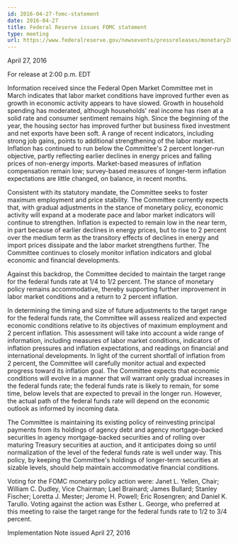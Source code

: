 ```yaml
---
id: 2016-04-27-fomc-statement
date: 2016-04-27
title: Federal Reserve issues FOMC statement
type: meeting
url: https://www.federalreserve.gov/newsevents/pressreleases/monetary20160427a.htm
---
```


April 27, 2016

For release at 2:00 p.m. EDT

Information received since the Federal Open Market Committee met in March indicates that labor market conditions have improved further even as growth in economic activity appears to have slowed. Growth in household spending has moderated, although households' real income has risen at a solid rate and consumer sentiment remains high. Since the beginning of the year, the housing sector has improved further but business fixed investment and net exports have been soft. A range of recent indicators, including strong job gains, points to additional strengthening of the labor market. Inflation has continued to run below the Committee's 2 percent longer-run objective, partly reflecting earlier declines in energy prices and falling prices of non-energy imports. Market-based measures of inflation compensation remain low; survey-based measures of longer-term inflation expectations are little changed, on balance, in recent months.

Consistent with its statutory mandate, the Committee seeks to foster maximum employment and price stability. The Committee currently expects that, with gradual adjustments in the stance of monetary policy, economic activity will expand at a moderate pace and labor market indicators will continue to strengthen. Inflation is expected to remain low in the near term, in part because of earlier declines in energy prices, but to rise to 2 percent over the medium term as the transitory effects of declines in energy and import prices dissipate and the labor market strengthens further. The Committee continues to closely monitor inflation indicators and global economic and financial developments.

Against this backdrop, the Committee decided to maintain the target range for the federal funds rate at 1/4 to 1/2 percent. The stance of monetary policy remains accommodative, thereby supporting further improvement in labor market conditions and a return to 2 percent inflation.

In determining the timing and size of future adjustments to the target range for the federal funds rate, the Committee will assess realized and expected economic conditions relative to its objectives of maximum employment and 2 percent inflation. This assessment will take into account a wide range of information, including measures of labor market conditions, indicators of inflation pressures and inflation expectations, and readings on financial and international developments. In light of the current shortfall of inflation from 2 percent, the Committee will carefully monitor actual and expected progress toward its inflation goal. The Committee expects that economic conditions will evolve in a manner that will warrant only gradual increases in the federal funds rate; the federal funds rate is likely to remain, for some time, below levels that are expected to prevail in the longer run. However, the actual path of the federal funds rate will depend on the economic outlook as informed by incoming data.

The Committee is maintaining its existing policy of reinvesting principal payments from its holdings of agency debt and agency mortgage-backed securities in agency mortgage-backed securities and of rolling over maturing Treasury securities at auction, and it anticipates doing so until normalization of the level of the federal funds rate is well under way. This policy, by keeping the Committee's holdings of longer-term securities at sizable levels, should help maintain accommodative financial conditions.

Voting for the FOMC monetary policy action were: Janet L. Yellen, Chair; William C. Dudley, Vice Chairman; Lael Brainard; James Bullard; Stanley Fischer; Loretta J. Mester; Jerome H. Powell; Eric Rosengren; and Daniel K. Tarullo. Voting against the action was Esther L. George, who preferred at this meeting to raise the target range for the federal funds rate to 1/2 to 3/4 percent.

Implementation Note issued April 27, 2016